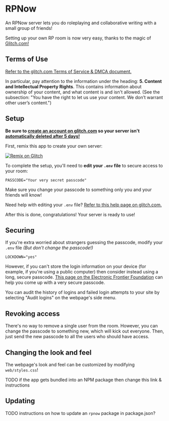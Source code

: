 # RPNow

An RPNow server lets you do roleplaying and collaborative writing with a small group of friends!

Setting up your own RP room is now very easy, thanks to the magic of [Glitch.com!](https://glitch.com/)

## Terms of Use

[Refer to the glitch.com Terms of Service & DMCA document.](https://glitch.com/legal/)

In particular, pay attention to the information under the heading: **5. Content and Intellectual Property Rights**.
This contains information about ownership of your content, and what content is and isn't allowed. (See the subsection:
"You have the right to let us use your content. We don’t warrant other user’s content.")

## Setup

**Be sure to [create an account on glitch.com](https://glitch.com/signin) so your server isn't [automatically deleted after 5 days!](https://glitch.com/help/how-do-i-create-a-project-on-glitch/)**

First, remix this app to create your own server:

[![Remix on Glitch](https://cdn.glitch.com/2703baf2-b643-4da7-ab91-7ee2a2d00b5b%2Fremix-button.svg)](https://glitch.com/edit/#!/remix/rpnow?PASSCODE=%22Change%20me%22&LOCKDOWN=%22no%22)

To complete the setup, you'll need to **edit your `.env` file** to secure access to your room:

```
PASSCODE="Your very secret passcode"
```

Make sure you change your passcode to something only you and your friends will know!

Need help with editing your `.env` file? [Refer to this help page on glitch.com.](https://glitch.com/help/env/)

After this is done, congratulations! Your server is ready to use!

## Securing

If you're extra worried about strangers guessing the passcode, modify your `.env` file *(But don't change the passcode!)*

```
LOCKDOWN="yes"
```

However, if you can't store the login information on your device (for example, if you're using a public computer) then consider instead using a long, secure
passcode. [This page on the Electronic Frontier Foundation](https://www.eff.org/dice) can help you come up with a very secure passcode.

You can audit the history of logins and failed login attempts to your site by selecting "Audit logins" on the webpage's side menu.

## Revoking access

There's no way to remove a single user from the room.
However, you can change the passcode to something new, which will kick out everyone.
Then, just send the new passcode to all the users who should have access.

## Changing the look and feel

The webpage's look and feel can be customized by modifying `web/styles.css`!

TODO if the app gets bundled into an NPM package then change this link & instructions

## Updating

TODO instructions on how to update an `rpnow` package in package.json?

